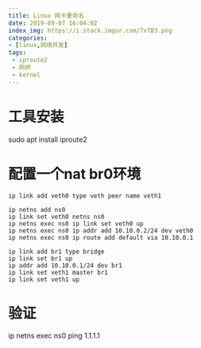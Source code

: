 ```yaml
---
title: Linux 网卡重命名
date: 2019-09-07 16:04:02
index_img: https://i.stack.imgur.com/7xTB3.png
categories:
- [linux,网络开发]
tags:
 - iproute2
 - 网桥
 - kernel
---
```

# 工具安装
sudo apt install iproute2

# 配置一个nat br0环境
```shell
ip link add veth0 type veth peer name veth1

ip netns add ns0
ip link set veth0 netns ns0
ip netns exec ns0 ip link set veth0 up
ip netns exec ns0 ip addr add 10.10.0.2/24 dev veth0
ip netns exec ns0 ip route add default via 10.10.0.1

ip link add br1 type bridge
ip link set br1 up
ip addr add 10.10.0.1/24 dev br1
ip link set veth1 master br1
ip link set veth1 up
```
# 验证
ip netns exec ns0 ping 1.1.1.1